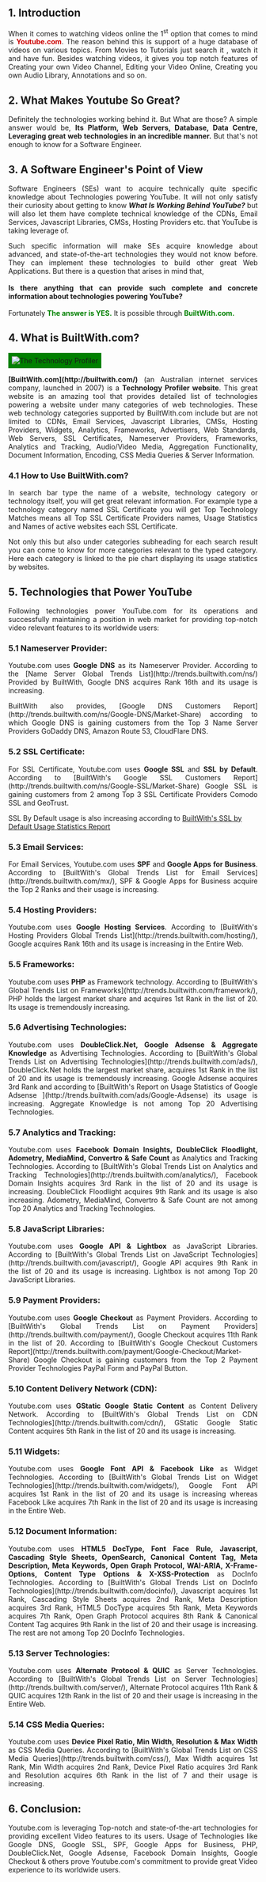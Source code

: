  
## <b>1. Introduction</b>
<p align="justify">When it comes to watching videos online the 1<sup>st</sup> option that comes to mind is <strong><span style="color:#CC0000;">Youtube.com</span></strong>. The reason behind this is support of a huge database of videos on various topics. From Movies to Tutorials just search it , watch it and have fun. Besides watching videos, it gives you top notch features of Creating your own Video Channel, Editing your Video Online, Creating you own Audio Library, Annotations and so on.</p>

## <b>2. What Makes Youtube So Great?</b>
<p align="justify">Definitely the technologies working behind it. But What are those? A simple answer would be, <b> Its Platform, Web Servers, Database, Data Centre, Leveraging great web technologies in an incredible manner.</b> But that's not enough to know for a Software Engineer. </p>

## <b>3. A Software Engineer's Point of View</b>

<p align="justify">Software Engineers (SEs) want to acquire technically quite specific knowledge about Technologies powering YouTube. It will not only satisfy their curiosity about getting to know <i><b>What Is Working Behind YouTube?</b></i> but will also let them have complete technical knowledge of the CDNs, Email Services, Javascript Libraries, CMSs, Hosting Providers etc. that YouTube is taking leverage of.</p>

<p align="justify">Such specific information will make SEs acquire knowledge about advanced, and  state-of-the-art technologies they would not know before. They can implement these technologies to build other great Web Applications. But there is a question that arises in mind that, <br /><br />
<b>Is there anything that can provide such complete and concrete information about technologies powering YouTube?</b><br /><br />
Fortunately <b><span style="color:#008000;">The answer is YES.</span></b> It is possible through <b><span style="color:#008000;">BuiltWith.com.</span></b>  </p>


## <b>4. What is BuiltWith.com?</b>
 
<img src="http://a.cdnpi.pe/img/logo/navLogo.png" alt="The Technology Profiler" style="background-color:green; padding:7px;" />
<p align="justify"><b>[BuiltWith.com](http://builtwith.com/)</b> (an Australian internet services company, launched in 2007) is a <b>Technology Profiler website</b>. This great website is an amazing tool that provides detailed list of technologies powering a website under many categories of web technologies. These web technology categories supported by BuiltWith.com include but are not limited to CDNs, Email Services, Javascript Libraries, CMSs, Hosting Providers, Widgets, Analytics, Frameworks, Advertisers, Web Standards, Web Servers, SSL Certificates, Nameserver Providers, Frameworks, Analytics and Tracking, Audio/Video Media, Aggregation Functionality, Document Information, Encoding, CSS Media Queries & Server Information.  </p>

### <b>4.1  How to Use BuiltWith.com?</b>
<p align="justify">In search bar type the name of a website, technology category or technology itself, you will get great relevant information. For example type a technology category named SSL Certificate you will get Top Technology Matches means all Top SSL Certificate Providers names, Usage Statistics and Names of active websites each SSL Certificate.  </p>
<p align="justify">Not only this but also under categories subheading for each search result you can come to know for more categories relevant to the typed category. Here each category is linked to the pie chart displaying its usage statistics by websites.  </p>

## <b>5. Technologies that Power YouTube</b>
<p align="justify">Following technologies power YouTube.com for its operations and successfully maintaining a position in web market for providing top-notch video relevant features to its worldwide users:</p>

### <b>5.1 Nameserver Provider: </b>
<p align="justify">Youtube.com uses <b>Google DNS</b> as its Nameserver Provider. According to the [Name Server Global Trends List](http://trends.builtwith.com/ns/) Provided by BuiltWith, Google DNS acquires Rank 16th and its usage is increasing.</p> 

<p align="justify">BuiltWith also provides, [Google DNS Customers Report](http://trends.builtwith.com/ns/Google-DNS/Market-Share) according to which Google DNS is gaining customers from the Top 3 Name Server Providers GoDaddy DNS, Amazon Route 53, CloudFlare DNS.</p> 

### <b>5.2 SSL Certificate: </b>
<p align="justify">For SSL Certificate, Youtube.com uses <b>Google SSL</b> and <b>SSL by Default</b>. According to [BuiltWith's Google SSL Customers Report](http://trends.builtwith.com/ns/Google-SSL/Market-Share) Google SSL is gaining customers from 2 among Top 3 SSL Certificate Providers Comodo SSL and GeoTrust. </p> 

SSL By Default usage is also increasing according to  [BuiltWith's SSL by Default Usage Statistics Report](http://trends.builtwith.com/ssl/SSL-by-Default) 

### <b>5.3 Email Services: </b>
<p align="justify">For Email Services, Youtube.com uses <b>SPF</b> and <b>Google Apps for Business</b>. According to [BuiltWith's Global Trends List for  Email Services](http://trends.builtwith.com/mx/), SPF & Google Apps for Business acquire the Top 2 Ranks and their usage is increasing. </p> 

### <b>5.4 Hosting Providers: </b>
<p align="justify">Youtube.com uses <b>Google Hosting Services</b>. According to  [BuiltWith's Hosting Providers Global Trends List](http://trends.builtwith.com/hosting/), Google acquires Rank 16th and its usage is increasing in the Entire Web. </p> 

### <b>5.5 Frameworks: </b>
<p align="justify">Youtube.com uses <b> PHP</b> as Framework technology. According to [BuiltWith's Global Trends List on Frameworks](http://trends.builtwith.com/framework/), PHP holds the largest market share and acquires 1st Rank in the list of 20. Its usage is  tremendously increasing.</p> 

### <b>5.6 Advertising Technologies: </b>
<p align="justify">Youtube.com uses <b>DoubleClick.Net, </b> <b>Google Adsense & </b> <b>Aggregate Knowledge</b> as Advertising Technologies. According to [BuiltWith's Global Trends List on Advertising Technologies](http://trends.builtwith.com/ads/), DoubleClick.Net holds the largest market share, acquires 1st Rank in the list of 20 and its usage is  tremendously increasing. Google Adsense acquires 3rd Rank and according to [BuiltWith's Report on Usage Statistics of Google Adsense ](http://trends.builtwith.com/ads/Google-Adsense) its usage is increasing. Aggregate Knowledge is not among Top 20 Advertising Technologies.</p>

### <b>5.7 Analytics and Tracking: </b>
<p align="justify">Youtube.com uses <b>Facebook Domain Insights, DoubleClick Floodlight, Adometry, MediaMind, Convertro & Safe Count</b> as Analytics and Tracking Technologies. According to [BuiltWith's Global Trends List on Analytics and Tracking Technologies](http://trends.builtwith.com/analytics/), Facebook Domain Insights acquires 3rd Rank in the list of 20 and its usage is increasing. DoubleClick Floodlight acquires 9th Rank and its usage is also increasing. Adometry, MediaMind, Convertro & Safe Count are not among Top 20 Analytics and Tracking Technologies.</p>

### <b>5.8 JavaScript Libraries: </b>
<p align="justify">Youtube.com uses <b>Google API & Lightbox</b> as JavaScript Libraries. According to [BuiltWith's Global Trends List on JavaScript Technologies](http://trends.builtwith.com/javascript/), Google API acquires 9th Rank in the list of 20 and its usage is increasing. Lightbox is not among Top 20 JavaScript Libraries.</p>

### <b>5.9 Payment Providers: </b>
<p align="justify">Youtube.com uses <b>Google Checkout</b> as Payment Providers. According to [BuiltWith's Global Trends List on Payment Providers](http://trends.builtwith.com/payment/), Google Checkout acquires 11th Rank in the list of 20. According to [BuiltWith's Google Checkout Customers Report](http://trends.builtwith.com/payment/Google-Checkout/Market-Share) Google Checkout is gaining customers from the Top 2 Payment Provider Technologies PayPal Form and PayPal Button. </p>

### <b>5.10 Content Delivery Network (CDN): </b>
<p align="justify">Youtube.com uses <b>GStatic Google Static Content</b> as Content Delivery Network. According to [BuiltWith's Global Trends List on CDN Technologies](http://trends.builtwith.com/cdn/), GStatic Google Static Content acquires 5th Rank in the list of 20 and its usage is increasing. </p>

### <b>5.11 Widgets: </b>
<p align="justify">Youtube.com uses <b>Google Font API & Facebook Like</b> as Widget Technologies. According to [BuiltWith's Global Trends List on Widget Technologies](http://trends.builtwith.com/widgets/), Google Font API acquires 1st Rank in the list of 20 and its usage is increasing whereas Facebook Like acquires 7th Rank in the list of 20 and its usage is increasing in the Entire Web. </p>

### <b>5.12 Document Information: </b>
<p align="justify">Youtube.com uses <b>HTML5 DocType, Font Face Rule, Javascript, Cascading Style Sheets, OpenSearch, Canonical Content Tag, Meta Description,  Meta Keywords, Open Graph Protocol, WAI-ARIA, X-Frame-Options, Content Type Options & X-XSS-Protection</b> as DocInfo Technologies. According to [BuiltWith's Global Trends List on DocInfo Technologies](http://trends.builtwith.com/docinfo/), Javascript acquires 1st Rank, Cascading Style Sheets acquires 2nd Rank, Meta Description acquires 3rd Rank, HTML5 DocType acquires 5th Rank, Meta Keywords acquires 7th Rank, Open Graph Protocol acquires 8th Rank & Canonical Content Tag acquires 9th Rank in the list of 20 and their usage is increasing. The rest are not among Top 20 DocInfo Technologies.
</p>

### <b>5.13 Server Technologies: </b>
<p align="justify">Youtube.com uses <b>Alternate Protocol & QUIC</b> as Server Technologies. According to [BuiltWith's Global Trends List on Server Technologies](http://trends.builtwith.com/server/), Alternate Protocol acquires 11th Rank & QUIC acquires 12th Rank in the list of 20 and their usage is increasing in the Entire Web.</p>

### <b>5.14 CSS Media Queries:</b>
<p align="justify">Youtube.com uses <b>Device Pixel Ratio, Min Width, Resolution & Max Width</b> as CSS Media Queries. According to [BuiltWith's Global Trends List on CSS Media Queries](http://trends.builtwith.com/css/), Max Width acquires 1st Rank, Min Width acquires 2nd Rank, Device Pixel Ratio acquires 3rd Rank and Resolution acquires 6th Rank in the list of 7 and their usage is increasing.</p>

## <b>6. Conclusion:</b>

<p align="justify">Youtube.com is leveraging Top-notch and state-of-the-art technologies for providing excellent Video features to its users. Usage of Technologies like Google DNS, Google SSL, SPF, Google Apps for Business, PHP, DoubleClick.Net, Google Adsense, Facebook Domain Insights, Google Checkout & others prove Youtube.com's commitment to provide great Video experience to its worldwide users.</p>




























